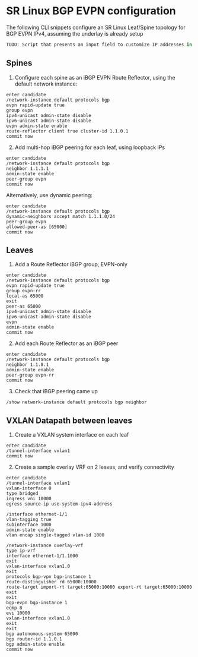 # SR Linux BGP EVPN configuration

The following CLI snippets configure an SR Linux Leaf/Spine topology for BGP EVPN IPv4, assuming the underlay is already setup

```js script  
TODO: Script that presents an input field to customize IP addresses in the snippets below
```  
## Spines

1. Configure each spine as an iBGP EVPN Route Reflector, using the default network instance:
```
enter candidate
/network-instance default protocols bgp 
evpn rapid-update true
group evpn
ipv4-unicast admin-state disable
ipv6-unicast admin-state disable
evpn admin-state enable
route-reflector client true cluster-id 1.1.0.1
commit now
```

2. Add multi-hop iBGP peering for each leaf, using loopback IPs
```
enter candidate
/network-instance default protocols bgp
neighbor 1.1.1.1
admin-state enable
peer-group evpn
commit now
```
Alternatively, use dynamic peering:
```
enter candidate
/network-instance default protocols bgp
dynamic-neighbors accept match 1.1.1.0/24
peer-group evpn
allowed-peer-as [65000]
commit now
```

## Leaves

1. Add a Route Reflector iBGP group, EVPN-only
```
enter candidate
/network-instance default protocols bgp
evpn rapid-update true
group evpn-rr
local-as 65000
exit
peer-as 65000
ipv4-unicast admin-state disable
ipv6-unicast admin-state disable
evpn
admin-state enable
commit now
```

2. Add each Route Reflector as an iBGP peer
```
enter candidate
/network-instance default protocols bgp
neighbor 1.1.0.1
admin-state enable
peer-group evpn-rr
commit now
```

3. Check that iBGP peering came up
```
/show network-instance default protocols bgp neighbor
```

## VXLAN Datapath between leaves

1. Create a VXLAN system interface on each leaf
```
enter candidate
/tunnel-interface vxlan1
commit now
```

2. Create a sample overlay VRF on 2 leaves, and verify connectivity
```
enter candidate
/tunnel-interface vxlan1
vxlan-interface 0
type bridged
ingress vni 10000
egress source-ip use-system-ipv4-address

/interface ethernet-1/1 
vlan-tagging true
subinterface 1000
admin-state enable
vlan encap single-tagged vlan-id 1000

/network-instance overlay-vrf
type ip-vrf
interface ethernet-1/1.1000
exit
vxlan-interface vxlan1.0
exit
protocols bgp-vpn bgp-instance 1 
route-distinguisher rd 65000:10000
route-target import-rt target:65000:10000 export-rt target:65000:10000
exit
exit
bgp-evpn bgp-instance 1
ecmp 8
evi 10000
vxlan-interface vxlan1.0
exit
exit
bgp autonomous-system 65000
bgp router-id 1.1.0.1
bgp admin-state enable
commit now
```
